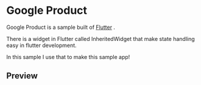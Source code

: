 # Google Product

Google Product is a sample built of [Flutter](https://https://flutter.dev/)  .

There is a widget in Flutter called InheritedWidget that make state handling easy in flutter development.

In this sample I use that to make this sample app!

## Preview


